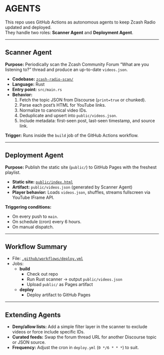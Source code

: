 # AGENTS

This repo uses GitHub Actions as autonomous agents to keep Zcash Radio updated and deployed.  
They handle two roles: **Scanner Agent** and **Deployment Agent**.

---

## Scanner Agent

**Purpose:** Periodically scan the Zcash Community Forum “What are you listening to?” thread and produce an up-to-date `videos.json`.

- **Codebase:** [`zcash-radio-scan/`](./zcash-radio-scan)
- **Language:** Rust
- **Entry point:** `src/main.rs`
- **Behavior:**
  1. Fetch the topic JSON from Discourse (`print=true` or chunked).
  2. Parse each post’s HTML for YouTube links.
  3. Normalize to canonical video IDs.
  4. Deduplicate and upsert into `public/videos.json`.
  5. Include metadata: first-seen post, last-seen timestamp, and source link.

**Trigger:** Runs inside the `build` job of the GitHub Actions workflow.

---

## Deployment Agent

**Purpose:** Publish the static site (`public/`) to GitHub Pages with the freshest playlist.

- **Static site:** [`public/index.html`](./public/index.html)
- **Artifact:** `public/videos.json` (generated by Scanner Agent)
- **Player behavior:** Loads `videos.json`, shuffles, streams fullscreen via YouTube IFrame API.

**Triggering conditions:**
- On every push to `main`.
- On schedule (cron) every 6 hours.
- On manual dispatch.

---

## Workflow Summary

- File: [`.github/workflows/deploy.yml`](.github/workflows/deploy.yml)
- Jobs:
  - **build**
    - Check out repo
    - Run Rust scanner → output `public/videos.json`
    - Upload `public/` as Pages artifact
  - **deploy**
    - Deploy artifact to GitHub Pages

---

## Extending Agents

- **Deny/allow lists:** Add a simple filter layer in the scanner to exclude videos or force include specific IDs.
- **Curated feeds:** Swap the forum thread URL for another Discourse topic or JSON source.
- **Frequency:** Adjust the cron in `deploy.yml` (`0 */6 * * *`) to suit.

